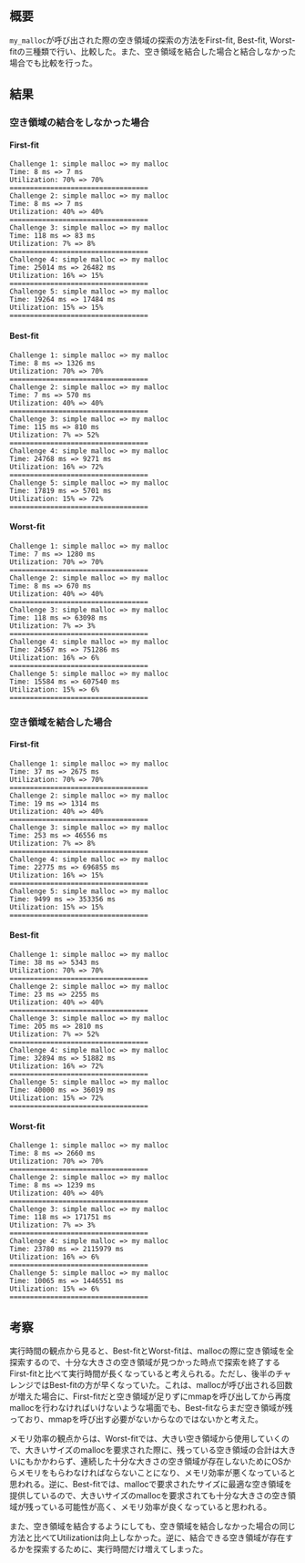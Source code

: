 ## 概要

`my_malloc`が呼び出された際の空き領域の探索の方法をFirst-fit, Best-fit, Worst-fitの三種類で行い、比較した。また、空き領域を結合した場合と結合しなかった場合でも比較を行った。

## 結果

### 空き領域の結合をしなかった場合

#### First-fit

```
Challenge 1: simple malloc => my malloc
Time: 8 ms => 7 ms
Utilization: 70% => 70%
==================================
Challenge 2: simple malloc => my malloc
Time: 8 ms => 7 ms
Utilization: 40% => 40%
==================================
Challenge 3: simple malloc => my malloc
Time: 118 ms => 83 ms
Utilization: 7% => 8%
==================================
Challenge 4: simple malloc => my malloc
Time: 25014 ms => 26482 ms
Utilization: 16% => 15%
==================================
Challenge 5: simple malloc => my malloc
Time: 19264 ms => 17484 ms
Utilization: 15% => 15%
==================================
```

#### Best-fit

```
Challenge 1: simple malloc => my malloc
Time: 8 ms => 1326 ms
Utilization: 70% => 70%
==================================
Challenge 2: simple malloc => my malloc
Time: 7 ms => 570 ms
Utilization: 40% => 40%
==================================
Challenge 3: simple malloc => my malloc
Time: 115 ms => 810 ms
Utilization: 7% => 52%
==================================
Challenge 4: simple malloc => my malloc
Time: 24768 ms => 9271 ms
Utilization: 16% => 72%
==================================
Challenge 5: simple malloc => my malloc
Time: 17819 ms => 5701 ms
Utilization: 15% => 72%
==================================
```

#### Worst-fit

```
Challenge 1: simple malloc => my malloc
Time: 7 ms => 1280 ms
Utilization: 70% => 70%
==================================
Challenge 2: simple malloc => my malloc
Time: 8 ms => 670 ms
Utilization: 40% => 40%
==================================
Challenge 3: simple malloc => my malloc
Time: 118 ms => 63098 ms
Utilization: 7% => 3%
==================================
Challenge 4: simple malloc => my malloc
Time: 24567 ms => 751286 ms
Utilization: 16% => 6%
==================================
Challenge 5: simple malloc => my malloc
Time: 15584 ms => 607540 ms
Utilization: 15% => 6%
==================================
```

### 空き領域を結合した場合

#### First-fit

```
Challenge 1: simple malloc => my malloc
Time: 37 ms => 2675 ms
Utilization: 70% => 70%
==================================
Challenge 2: simple malloc => my malloc
Time: 19 ms => 1314 ms
Utilization: 40% => 40%
==================================
Challenge 3: simple malloc => my malloc
Time: 253 ms => 46556 ms
Utilization: 7% => 8%
==================================
Challenge 4: simple malloc => my malloc
Time: 22775 ms => 696855 ms
Utilization: 16% => 15%
==================================
Challenge 5: simple malloc => my malloc
Time: 9499 ms => 353356 ms
Utilization: 15% => 15%
==================================
```

#### Best-fit

```
Challenge 1: simple malloc => my malloc
Time: 38 ms => 5343 ms
Utilization: 70% => 70%
==================================
Challenge 2: simple malloc => my malloc
Time: 23 ms => 2255 ms
Utilization: 40% => 40%
==================================
Challenge 3: simple malloc => my malloc
Time: 205 ms => 2810 ms
Utilization: 7% => 52%
==================================
Challenge 4: simple malloc => my malloc
Time: 32894 ms => 51882 ms
Utilization: 16% => 72%
==================================
Challenge 5: simple malloc => my malloc
Time: 40000 ms => 36019 ms
Utilization: 15% => 72%
==================================
```

#### Worst-fit

```
Challenge 1: simple malloc => my malloc
Time: 8 ms => 2660 ms
Utilization: 70% => 70%
==================================
Challenge 2: simple malloc => my malloc
Time: 8 ms => 1239 ms
Utilization: 40% => 40%
==================================
Challenge 3: simple malloc => my malloc
Time: 118 ms => 171751 ms
Utilization: 7% => 3%
==================================
Challenge 4: simple malloc => my malloc
Time: 23780 ms => 2115979 ms
Utilization: 16% => 6%
==================================
Challenge 5: simple malloc => my malloc
Time: 10065 ms => 1446551 ms
Utilization: 15% => 6%
==================================
```

## 考察

実行時間の観点から見ると、Best-fitとWorst-fitは、mallocの際に空き領域を全探索するので、十分な大きさの空き領域が見つかった時点で探索を終了するFirst-fitと比べて実行時間が長くなっていると考えられる。ただし、後半のチャレンジではBest-fitの方が早くなっていた。これは、mallocが呼び出される回数が増えた場合に、First-fitだと空き領域が足りずにmmapを呼び出してから再度mallocを行わなければいけないような場面でも、Best-fitならまだ空き領域が残っており、mmapを呼び出す必要がないからなのではないかと考えた。

メモリ効率の観点からは、Worst-fitでは、大きい空き領域から使用していくので、大きいサイズのmallocを要求された際に、残っている空き領域の合計は大きいにもかかわらず、連続した十分な大きさの空き領域が存在しないためにOSからメモリをもらわなければならないことになり、メモリ効率が悪くなっていると思われる。逆に、Best-fitでは、mallocで要求されたサイズに最適な空き領域を提供しているので、大きいサイズのmallocを要求されても十分な大きさの空き領域が残っている可能性が高く、メモリ効率が良くなっていると思われる。

また、空き領域を結合するようにしても、空き領域を結合しなかった場合の同じ方法と比べてUtilizationは向上しなかった。逆に、結合できる空き領域が存在するかを探索するために、実行時間だけ増えてしまった。

